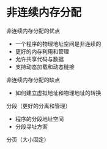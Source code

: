 # 非连续内存分配

非连续内存分配的优点

- 一个程序的物理地址空间是非连续的
- 更好的内存利用和管理
- 允许共享代码与数据
- 支持动态加载和动态链接

非连续内存分配的缺点

- 如何建立虚拟地址和物理地址的转换

分段（更好的分离和管理）

- 程序的分段地址空间
- 分段寻址方案 

分页（大小固定）

 